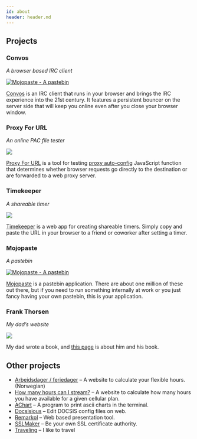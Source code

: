 ```yaml
---
id: about
header: header.md
---
```


## Projects

### Convos
*A browser based IRC client*

[![Mojopaste - A pastebin](https://convos.chat/screenshots/2020-05-28-convos-chat.jpg)](https://convos.chat/)

[Convos](https://convos.chat/) is an IRC client that runs in your browser and
brings the IRC experience into the 21st century. It features a persistent
bouncer on the server side that will keep you online even after you close your
browser window.

### Proxy For URL
*An online PAC file tester*

[![](/images/2022-02-20-proxyforurl.jpg)](https://thorsenlabs.com/proxyforurl)

[Proxy For URL](https://thorsenlabs.com/proxyforurl) is a tool for testing [proxy
auto-config](https://developer.mozilla.org/en-US/docs/Web/HTTP/Proxy_servers_and_tunneling/Proxy_Auto-Configuration_PAC_file)
JavaScript function that determines whether browser requests go directly to the
destination or are forwarded to a web proxy server.

### Timekeeper
*A shareable timer*

[![](/images/2022-02-20-timekeeper.jpg)](https://thorsenlabs.com/timer)

[Timekeeper](https://thorsenlabs.com/timer) is a web app for creating shareable
timers. Simply copy and paste the URL in your browser to a friend or coworker
after setting a timer.

### Mojopaste
*A pastebin*

[![Mojopaste - A pastebin](/images/2022-02-20-mojopaste.jpg)](https://thorsenlabs.com/paste/)

[Mojopaste](https://thorsenlabs.com/paste/) is a pastebin application. There are
about one million of these out there, but if you need to run something
internally at work or you just fancy having your own pastebin, this is your
application.

### Frank Thorsen
*My dad’s website*

[![](/images/2019-03-23-frank.thorsen.pm.png)](https://frank.thorsen.pm/)

My dad wrote a book, and [this page](https://frank.thorsen.pm/) is about him
and his book.

## Other projects

* [Arbeidsdager / feriedager](/arbeidsdager) – A website to calculate your flexible hours. (Norwegian)
* [How many hours can I stream?](/how-many-hours-can-i-stream) – A website to calculate how many hours you have available for a given cellular plan.
* [AChart](https://github.com/jhthorsen/app-achart) – A program to print ascii charts in the terminal.
* [Docsisious](https://thorsenlabs.com/docsisious) – Edit DOCSIS config files on web.
* [Remarkpl](https://github.com/jhthorsen/app-remarkpl) – Web based presentation tool.
* [SSLMaker](https://github.com/jhthorsen/app-sslmaker) – Be your own SSL certificate authority.
* [Traveling](/map) – I like to travel
